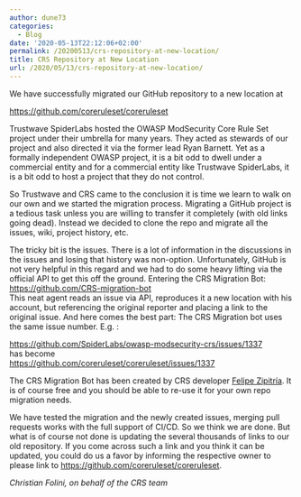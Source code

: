 ```yaml
---
author: dune73
categories:
  - Blog
date: '2020-05-13T22:12:06+02:00'
permalink: /20200513/crs-repository-at-new-location/
title: CRS Repository at New Location
url: /2020/05/13/crs-repository-at-new-location/
---
```


We have successfully migrated our GitHub repository to a new location at  
  
<https://github.com/coreruleset/coreruleset>  
  
Trustwave SpiderLabs hosted the OWASP ModSecurity Core Rule Set project under their umbrella for many years. They acted as stewards of our project and also directed it via the former lead Ryan Barnett. Yet as a formally independent OWASP project, it is a bit odd to dwell under a commercial entity and for a commercial entity like Trustwave SpiderLabs, it is a bit odd to host a project that they do not control.  
  
So Trustwave and CRS came to the conclusion it is time we learn to walk on our own and we started the migration process. Migrating a GitHub project is a tedious task unless you are willing to transfer it completely (with old links going dead). Instead we decided to clone the repo and migrate all the issues, wiki, project history, etc.  
  
The tricky bit is the issues. There is a lot of information in the discussions in the issues and losing that history was non-option. Unfortunately, GitHub is not very helpful in this regard and we had to do some heavy lifting via the official API to get this off the ground. Entering the CRS Migration Bot: <https://github.com/CRS-migration-bot>  
This neat agent reads an issue via API, reproduces it a new location with his account, but referencing the original reporter and placing a link to the original issue. And here comes the best part: The CRS Migration bot uses the same issue number. E.g. :  
  
<https://github.com/SpiderLabs/owasp-modsecurity-crs/issues/1337>  
has become  
<https://github.com/coreruleset/coreruleset/issues/1337>

The CRS Migration Bot has been created by CRS developer [Felipe Zipitría](https://www.fing.edu.uy/~fzipi/). It is of course free and you should be able to re-use it for your own repo migration needs.

We have tested the migration and the newly created issues, merging pull requests works with the full support of CI/CD. So we think we are done. But what is of course not done is updating the several thousands of links to our old repository. If you come across such a link and you think it can be updated, you could do us a favor by informing the respective owner to please link to <https://github.com/coreruleset/coreruleset>.  
  
*Christian Folini, on behalf of the CRS team*
